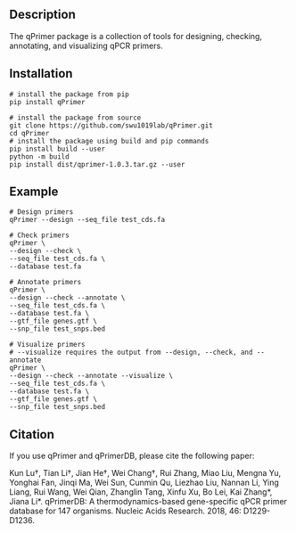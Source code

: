 ## Description
The qPrimer package is a collection of tools for designing, checking, annotating, and visualizing qPCR primers.

## Installation

```shell
# install the package from pip
pip install qPrimer
```

```shell
# install the package from source
git clone https://github.com/swu1019lab/qPrimer.git
cd qPrimer
# install the package using build and pip commands
pip install build --user
python -m build
pip install dist/qprimer-1.0.3.tar.gz --user
```

## Example

```shell
# Design primers
qPrimer --design --seq_file test_cds.fa

# Check primers
qPrimer \
--design --check \
--seq_file test_cds.fa \
--database test.fa

# Annotate primers
qPrimer \
--design --check --annotate \
--seq_file test_cds.fa \
--database test.fa \
--gtf_file genes.gtf \
--snp_file test_snps.bed

# Visualize primers
# --visualize requires the output from --design, --check, and --annotate
qPrimer \
--design --check --annotate --visualize \
--seq_file test_cds.fa \
--database test.fa \
--gtf_file genes.gtf \
--snp_file test_snps.bed
```

## Citation

If you use qPrimer and qPrimerDB, please cite the following paper:

Kun Lu†, Tian Li†, Jian He†, Wei Chang†, Rui Zhang, Miao Liu, Mengna Yu, Yonghai Fan, Jinqi Ma, Wei Sun, Cunmin Qu,
Liezhao Liu, Nannan Li, Ying Liang, Rui Wang, Wei Qian, Zhanglin Tang, Xinfu Xu, Bo Lei, Kai Zhang*, Jiana Li*.
qPrimerDB: A thermodynamics-based gene-specific qPCR primer database for 147 organisms.
Nucleic Acids Research. 2018, 46: D1229-D1236.